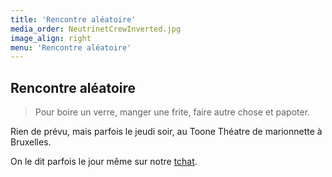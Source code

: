 ```yaml
---
title: 'Rencontre aléatoire'
media_order: NeutrinetCrewInverted.jpg
image_align: right
menu: 'Rencontre aléatoire'
---
```


## Rencontre aléatoire
> Pour boire un verre, manger une frite, faire autre chose et papoter.

Rien de prévu, mais parfois le jeudi soir, au Toone Théatre de marionnette à Bruxelles.

On le dit parfois le jour même sur notre [tchat](https://chat.neutrinet.be).